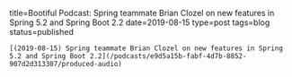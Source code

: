 
title=Bootiful Podcast: Spring teammate Brian Clozel on new features in Spring 5.2 and Spring Boot 2.2
date=2019-08-15
type=post
tags=blog
status=published
~~~~~~
[(2019-08-15) Spring teammate Brian Clozel on new features in Spring 5.2 and Spring Boot 2.2](/podcasts/e9d5a15b-fabf-4d7b-8852-907d2d313307/produced-audio) 
            